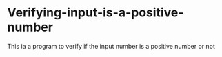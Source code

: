 # Verifying-input-is-a-positive-number
This ia a program to verify if the input number is a positive number or not
